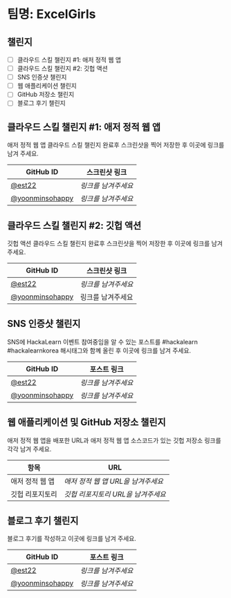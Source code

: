 # 팀명: ExcelGirls

## 챌린지

- [ ] 클라우드 스킬 챌린지 #1: 애저 정적 웹 앱
- [ ] 클라우드 스킬 챌린지 #2: 깃헙 액션
- [ ] SNS 인증샷 챌린지
- [ ] 웹 애플리케이션 챌린지
- [ ] GitHub 저장소 챌린지
- [ ] 블로그 후기 챌린지

## 클라우드 스킬 챌린지 #1: 애저 정적 웹 앱

애저 정적 웹 앱 클라우드 스킬 챌린지 완료후 스크린샷을 찍어 저장한 후 이곳에 링크를 남겨 주세요.

| GitHub ID                                            | 스크린샷 링크       |
| ---------------------------------------------------- | ------------------- |
| [@est22](https://github.com/est22)                   | _링크를 남겨주세요_ |
| [@yoonminsohappy](https://github.com/yoonminsohappy) | _링크를 남겨주세요_ |

## 클라우드 스킬 챌린지 #2: 깃헙 액션

깃헙 액션 클라우드 스킬 챌린지 완료후 스크린샷을 찍어 저장한 후 이곳에 링크를 남겨 주세요.

| GitHub ID                                            | 스크린샷 링크       |
| ---------------------------------------------------- | ------------------- |
| [@est22](https://github.com/est22)                   | _링크를 남겨주세요_ |
| [@yoonminsohappy](https://github.com/yoonminsohappy) | 링크를 남겨주세요   |

## SNS 인증샷 챌린지

SNS에 HackaLearn 이벤트 참여중임을 알 수 있는 포스트를 #hackalearn #hackalearnkorea 해시태그와 함꼐 올린 후 이곳에 링크를 남겨 주세요.

| GitHub ID                                            | 포스트 링크         |
| ---------------------------------------------------- | ------------------- |
| [@est22](https://github.com/est22)                   | _링크를 남겨주세요_ |
| [@yoonminsohappy](https://github.com/yoonminsohappy) | _링크를 남겨주세요_ |

## 웹 애플리케이션 및 GitHub 저장소 챌린지

애저 정적 웹 앱을 배포한 URL과 애저 정적 웹 앱 소스코드가 있는 깃헙 저장소 링크를 각각 남겨 주세요.

| 항목            | URL                                |
| --------------- | ---------------------------------- |
| 애저 정적 웹 앱 | _애저 정적 웹 앱 URL을 남겨주세요_ |
| 깃헙 리포지토리 | _깃헙 리포지토리 URL을 남겨주세요_ |

## 블로그 후기 챌린지

블로그 후기를 작성하고 이곳에 링크를 남겨 주세요.

| GitHub ID                                            | 포스트 링크         |
| ---------------------------------------------------- | ------------------- |
| [@est22](https://github.com/est22)                   | _링크를 남겨주세요_ |
| [@yoonminsohappy](https://github.com/yoonminsohappy) | _링크를 남겨주세요_ |
